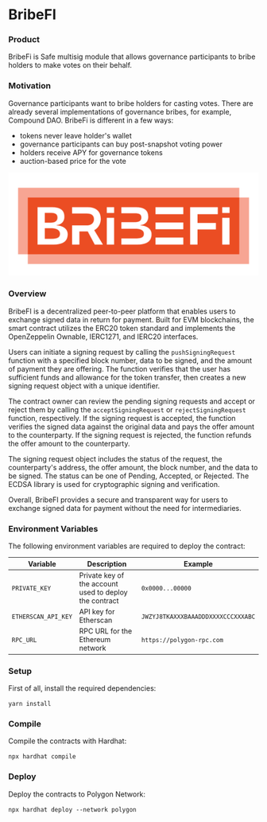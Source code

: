 # BribeFI

### Product

BribeFi is Safe multisig module that allows governance participants to bribe holders to make votes on their behalf.

### Motivation

Governance participants want to bribe holders for casting votes. There are already several implementations of governance bribes, for example, Compound DAO.
BribeFi is different in a few ways:

- tokens never leave holder's wallet
- governance participants can buy post-snapshot voting power
- holders receive APY for governance tokens
- auction-based price for the vote

![BribeFI Logo](./docs/bribefi.png)

### Overview

BribeFI is a decentralized peer-to-peer platform that enables users to exchange signed data in return for payment. Built for EVM blockchains, the smart contract utilizes the ERC20 token standard and implements the OpenZeppelin Ownable, IERC1271, and IERC20 interfaces.

Users can initiate a signing request by calling the `pushSigningRequest` function with a specified block number, data to be signed, and the amount of payment they are offering. The function verifies that the user has sufficient funds and allowance for the token transfer, then creates a new signing request object with a unique identifier.

The contract owner can review the pending signing requests and accept or reject them by calling the `acceptSigningRequest` or `rejectSigningRequest` function, respectively. If the signing request is accepted, the function verifies the signed data against the original data and pays the offer amount to the counterparty. If the signing request is rejected, the function refunds the offer amount to the counterparty.

The signing request object includes the status of the request, the counterparty's address, the offer amount, the block number, and the data to be signed. The status can be one of Pending, Accepted, or Rejected. The ECDSA library is used for cryptographic signing and verification.

Overall, BribeFI provides a secure and transparent way for users to exchange signed data for payment without the need for intermediaries.

### Environment Variables

The following environment variables are required to deploy the contract:

| Variable            | Description                                            | Example                            |
| ------------------- | ------------------------------------------------------ | ---------------------------------- |
| `PRIVATE_KEY`       | Private key of the account used to deploy the contract | `0x0000...00000`                   |
| `ETHERSCAN_API_KEY` | API key for Etherscan                                  | `JWZYJ8TKAXXXBAAADDDXXXXCCCXXXABC` |
| `RPC_URL`           | RPC URL for the Ethereum network                       | `https://polygon-rpc.com`          |

### Setup

First of all, install the required dependencies:

```shell
yarn install
```

### Compile

Compile the contracts with Hardhat:

```shell
npx hardhat compile
```

### Deploy

Deploy the contracts to Polygon Network:

```shell
npx hardhat deploy --network polygon
```
